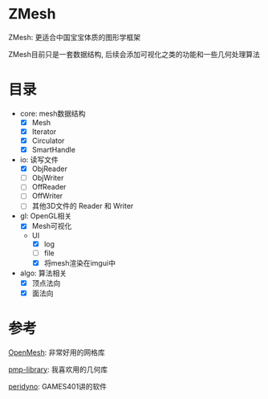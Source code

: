 # ZMesh
ZMesh: 更适合中国宝宝体质的图形学框架

ZMesh目前只是一套数据结构, 后续会添加可视化之类的功能和一些几何处理算法

# 目录
* core: mesh数据结构
  * [x] Mesh
  * [x] Iterator
  * [x] Circulator
  * [x] SmartHandle
* io: 读写文件
  * [x] ObjReader
  * [ ] ObjWriter
  * [ ] OffReader 
  * [ ] OffWriter
  * [ ] 其他3D文件的 Reader 和 Writer
* gl: OpenGL相关
  * [x] Mesh可视化
  * UI
    * [x] log
    * [ ] file
    * [x] 将mesh渲染在imgui中
* algo: 算法相关
  * [x] 顶点法向
  * [x] 面法向

# 参考
[OpenMesh](https://www.graphics.rwth-aachen.de/software/openmesh/): 非常好用的网格库

[pmp-library](https://www.pmp-library.org/): 我喜欢用的几何库

[peridyno](https://www.peridyno.com/): GAMES401讲的软件